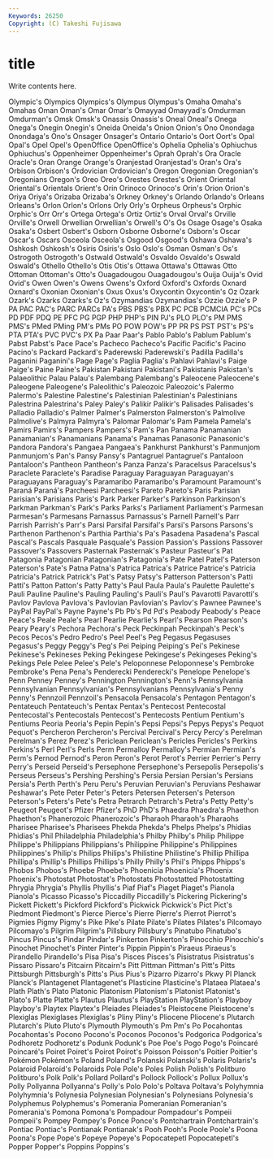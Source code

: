 ```yaml
---
Keywords: 26250 
Copyright: (C) Takeshi Fujisawa
---
```


# title

Write contents here.

Olympic's Olympics Olympics's Olympus Olympus's Omaha Omaha's Omahas Oman Oman's
Omar Omar's Omayyad Omayyad's Omdurman Omdurman's Omsk Omsk's Onassis Onassis's
Oneal Oneal's Onega Onega's Onegin Onegin's Oneida Oneida's Onion Onion's
Ono Onondaga Onondaga's Ono's Onsager Onsager's Ontario Ontario's Oort Oort's
Opal Opal's Opel Opel's OpenOffice OpenOffice's Ophelia Ophelia's Ophiuchus Ophiuchus's
Oppenheimer Oppenheimer's Oprah Oprah's Ora Oracle Oracle's Oran Orange Orange's
Oranjestad Oranjestad's Oran's Ora's Orbison Orbison's Ordovician Ordovician's Oregon Oregonian
Oregonian's Oregonians Oregon's Oreo Oreo's Orestes Orestes's Orient Oriental Oriental's
Orientals Orient's Orin Orinoco Orinoco's Orin's Orion Orion's Oriya Oriya's
Orizaba Orizaba's Orkney Orkney's Orlando Orlando's Orleans Orleans's Orlon Orlon's
Orlons Orly Orly's Orpheus Orpheus's Orphic Orphic's Orr Orr's Ortega
Ortega's Ortiz Ortiz's Orval Orval's Orville Orville's Orwell Orwellian Orwellian's
Orwell's O's Os Osage Osage's Osaka Osaka's Osbert Osbert's Osborn
Osborne Osborne's Osborn's Oscar Oscar's Oscars Osceola Osceola's Osgood Osgood's
Oshawa Oshawa's Oshkosh Oshkosh's Osiris Osiris's Oslo Oslo's Osman Osman's
Os's Ostrogoth Ostrogoth's Ostwald Ostwald's Osvaldo Osvaldo's Oswald Oswald's Othello
Othello's Otis Otis's Ottawa Ottawa's Ottawas Otto Ottoman Ottoman's Otto's
Ouagadougou Ouagadougou's Ouija Ouija's Ovid Ovid's Owen Owen's Owens Owens's
Oxford Oxford's Oxfords Oxnard Oxnard's Oxonian Oxonian's Oxus Oxus's Oxycontin
Oxycontin's Oz Ozark Ozark's Ozarks Ozarks's Oz's Ozymandias Ozymandias's Ozzie
Ozzie's P PA PAC PAC's PARC PARCs PA's PBS PBS's
PBX PC PCB PCMCIA PC's PCs PD PDF PDQ PE
PFC PG PGP PHP PHP's PIN PJ's PLO PLO's PM
PMS PMS's PMed PMing PM's PMs PO POW POW's PP
PR PS PST PST's PS's PTA PTA's PVC PVC's PX
Pa Paar Paar's Pablo Pablo's Pablum Pablum's Pabst Pabst's Pace
Pace's Pacheco Pacheco's Pacific Pacific's Pacino Pacino's Packard Packard's Paderewski
Paderewski's Padilla Padilla's Paganini Paganini's Page Page's Paglia Paglia's Pahlavi
Pahlavi's Paige Paige's Paine Paine's Pakistan Pakistani Pakistani's Pakistanis Pakistan's
Palaeolithic Palau Palau's Palembang Palembang's Paleocene Paleocene's Paleogene Paleogene's Paleolithic's
Paleozoic Paleozoic's Palermo Palermo's Palestine Palestine's Palestinian Palestinian's Palestinians Palestrina
Palestrina's Paley Paley's Palikir Palikir's Palisades Palisades's Palladio Palladio's Palmer
Palmer's Palmerston Palmerston's Palmolive Palmolive's Palmyra Palmyra's Palomar Palomar's Pam
Pamela Pamela's Pamirs Pamirs's Pampers Pampers's Pam's Pan Panama Panamanian
Panamanian's Panamanians Panama's Panamas Panasonic Panasonic's Pandora Pandora's Pangaea Pangaea's
Pankhurst Pankhurst's Panmunjom Panmunjom's Pan's Pansy Pansy's Pantagruel Pantagruel's Pantaloon
Pantaloon's Pantheon Pantheon's Panza Panza's Paracelsus Paracelsus's Paraclete Paraclete's Paradise
Paraguay Paraguayan Paraguayan's Paraguayans Paraguay's Paramaribo Paramaribo's Paramount Paramount's Paraná
Paraná's Parcheesi Parcheesi's Pareto Pareto's Paris Parisian Parisian's Parisians Paris's
Park Parker Parker's Parkinson Parkinson's Parkman Parkman's Park's Parks Parks's
Parliament Parliament's Parmesan Parmesan's Parmesans Parnassus Parnassus's Parnell Parnell's Parr
Parrish Parrish's Parr's Parsi Parsifal Parsifal's Parsi's Parsons Parsons's Parthenon
Parthenon's Parthia Parthia's Pa's Pasadena Pasadena's Pascal Pascal's Pascals Pasquale
Pasquale's Passion Passion's Passions Passover Passover's Passovers Pasternak Pasternak's Pasteur
Pasteur's Pat Patagonia Patagonian Patagonian's Patagonia's Pate Patel Patel's Paterson
Paterson's Pate's Patna Patna's Patrica Patrica's Patrice Patrice's Patricia Patricia's
Patrick Patrick's Pat's Patsy Patsy's Patterson Patterson's Patti Patti's Patton
Patton's Patty Patty's Paul Paula Paula's Paulette Paulette's Pauli Pauline
Pauline's Pauling Pauling's Pauli's Paul's Pavarotti Pavarotti's Pavlov Pavlova Pavlova's
Pavlovian Pavlovian's Pavlov's Pawnee Pawnee's PayPal PayPal's Payne Payne's Pb
Pb's Pd Pd's Peabody Peabody's Peace Peace's Peale Peale's Pearl
Pearlie Pearlie's Pearl's Pearson Pearson's Peary Peary's Pechora Pechora's Peck
Peckinpah Peckinpah's Peck's Pecos Pecos's Pedro Pedro's Peel Peel's Peg
Pegasus Pegasuses Pegasus's Peggy Peggy's Peg's Pei Peiping Peiping's Pei's
Pekinese Pekinese's Pekineses Peking Pekingese Pekingese's Pekingeses Peking's Pekings Pele
Pelee Pelee's Pele's Peloponnese Peloponnese's Pembroke Pembroke's Pena Pena's Penderecki
Penderecki's Penelope Penelope's Penn Penney Penney's Pennington Pennington's Penn's Pennsylvania
Pennsylvanian Pennsylvanian's Pennsylvanians Pennsylvania's Penny Penny's Pennzoil Pennzoil's Pensacola Pensacola's
Pentagon Pentagon's Pentateuch Pentateuch's Pentax Pentax's Pentecost Pentecostal Pentecostal's Pentecostals
Pentecost's Pentecosts Pentium Pentium's Pentiums Peoria Peoria's Pepin Pepin's Pepsi
Pepsi's Pepys Pepys's Pequot Pequot's Percheron Percheron's Percival Percival's Percy
Percy's Perelman Perelman's Perez Perez's Periclean Periclean's Pericles Pericles's Perkins
Perkins's Perl Perl's Perls Perm Permalloy Permalloy's Permian Permian's Perm's
Pernod Pernod's Peron Peron's Perot Perot's Perrier Perrier's Perry Perry's
Perseid Perseid's Persephone Persephone's Persepolis Persepolis's Perseus Perseus's Pershing Pershing's
Persia Persian Persian's Persians Persia's Perth Perth's Peru Peru's Peruvian
Peruvian's Peruvians Peshawar Peshawar's Pete Peter Peter's Peters Petersen Petersen's
Peterson Peterson's Peters's Pete's Petra Petrarch Petrarch's Petra's Petty Petty's
Peugeot Peugeot's Pfizer Pfizer's PhD PhD's Phaedra Phaedra's Phaethon Phaethon's
Phanerozoic Phanerozoic's Pharaoh Pharaoh's Pharaohs Pharisee Pharisee's Pharisees Phekda Phekda's
Phelps Phelps's Phidias Phidias's Phil Philadelphia Philadelphia's Philby Philby's Philip
Philippe Philippe's Philippians Philippians's Philippine Philippine's Philippines Philippines's Philip's Philips
Philips's Philistine Philistine's Phillip Phillipa Phillipa's Phillip's Phillips Phillips's Philly
Philly's Phil's Phipps Phipps's Phobos Phobos's Phoebe Phoebe's Phoenicia Phoenicia's
Phoenix Phoenix's Photostat Photostat's Photostats Photostatted Photostatting Phrygia Phrygia's Phyllis
Phyllis's Piaf Piaf's Piaget Piaget's Pianola Pianola's Picasso Picasso's Piccadilly
Piccadilly's Pickering Pickering's Pickett Pickett's Pickford Pickford's Pickwick Pickwick's Pict
Pict's Piedmont Piedmont's Pierce Pierce's Pierre Pierre's Pierrot Pierrot's Pigmies
Pigmy Pigmy's Pike Pike's Pilate Pilate's Pilates Pilates's Pilcomayo Pilcomayo's
Pilgrim Pilgrim's Pillsbury Pillsbury's Pinatubo Pinatubo's Pincus Pincus's Pindar Pindar's
Pinkerton Pinkerton's Pinocchio Pinocchio's Pinochet Pinochet's Pinter Pinter's Pippin Pippin's
Piraeus Piraeus's Pirandello Pirandello's Pisa Pisa's Pisces Pisces's Pisistratus Pisistratus's
Pissaro Pissaro's Pitcairn Pitcairn's Pitt Pittman Pittman's Pitt's Pitts Pittsburgh
Pittsburgh's Pitts's Pius Pius's Pizarro Pizarro's Pkwy Pl Planck Planck's
Plantagenet Plantagenet's Plasticine Plasticine's Plataea Plataea's Plath Plath's Plato Platonic
Platonism Platonism's Platonist Platonist's Plato's Platte Platte's Plautus Plautus's PlayStation
PlayStation's Playboy Playboy's Playtex Playtex's Pleiades Pleiades's Pleistocene Pleistocene's Plexiglas
Plexiglases Plexiglas's Pliny Pliny's Pliocene Pliocene's Plutarch Plutarch's Pluto Pluto's
Plymouth Plymouth's Pm Pm's Po Pocahontas Pocahontas's Pocono Pocono's Poconos
Poconos's Podgorica Podgorica's Podhoretz Podhoretz's Podunk Podunk's Poe Poe's Pogo
Pogo's Poincaré Poincaré's Poiret Poiret's Poirot Poirot's Poisson Poisson's Poitier
Poitier's Pokémon Pokémon's Poland Poland's Polanski Polanski's Polaris Polaris's Polaroid
Polaroid's Polaroids Pole Pole's Poles Polish Polish's Politburo Politburo's Polk
Polk's Pollard Pollard's Pollock Pollock's Pollux Pollux's Polly Pollyanna Pollyanna's
Polly's Polo Polo's Poltava Poltava's Polyhymnia Polyhymnia's Polynesia Polynesian Polynesian's
Polynesians Polynesia's Polyphemus Polyphemus's Pomerania Pomeranian Pomeranian's Pomerania's Pomona Pomona's
Pompadour Pompadour's Pompeii Pompeii's Pompey Pompey's Ponce Ponce's Pontchartrain Pontchartrain's
Pontiac Pontiac's Pontianak Pontianak's Pooh Pooh's Poole Poole's Poona Poona's
Pope Pope's Popeye Popeye's Popocatepetl Popocatepetl's Popper Popper's Poppins Poppins's
